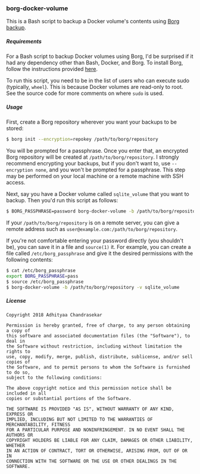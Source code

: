 ### borg-docker-volume

This is a Bash script to backup a Docker volume's contents using [Borg backup](https://borgbackup.readthedocs.io/en/stable/).


##### Requirements

For a Bash script to backup Docker volumes using Borg, I'd be surprised if it had any dependency other than Bash, Docker, and Borg. To install Borg, follow the instructions provided [here](https://borgbackup.readthedocs.io/en/stable/installation.html).

To run this script, you need to be in the list of users who can execute sudo (typically, `wheel`). This is because Docker volumes are read-only to root. See the source code for more comments on where `sudo` is used.

##### Usage

First, create a Borg repository wherever you want your backups to be stored:

```bash
$ borg init --encryption=repokey /path/to/borg/repository
```

You will be prompted for a passphrase. Once you enter that, an encrypted Borg repository will be created at `/path/to/borg/repository`. I strongly recommend encrypting your backups, but if you don't want to, use `--encryption none`, and you won't be prompted for a passphrase. This step may be performed on your local machine or a remote machine with SSH access.

Next, say you have a Docker volume called `sqlite_volume` that you want to backup. Then you'd run this script as follows:

```bash
$ BORG_PASSPHRASE=password borg-docker-volume -b /path/to/borg/repository -v sqlite_volume
```

If your `/path/to/borg/repository` is on a remote server, you can give a remote address such as `user@example.com:/path/to/borg/repository`.

If you're not comfortable entering your password directly (you shouldn't be), you can save it in a file and `source(1)` it. For example, you can create a file called `/etc/borg_passphrase` and give it the desired permissions with the following contents:

```bash
$ cat /etc/borg_passphrase
export BORG_PASSPHRASE=pass
$ source /etc/borg_passphrase
$ borg-docker-volume -b /path/to/borg/repository -v sqlite_volume
```

##### License

```
Copyright 2018 Adhityaa Chandrasekar

Permission is hereby granted, free of charge, to any person obtaining a copy of
this software and associated documentation files (the "Software"), to deal in
the Software without restriction, including without limitation the rights to
use, copy, modify, merge, publish, distribute, sublicense, and/or sell copies of
the Software, and to permit persons to whom the Software is furnished to do so,
subject to the following conditions:

The above copyright notice and this permission notice shall be included in all
copies or substantial portions of the Software.

THE SOFTWARE IS PROVIDED "AS IS", WITHOUT WARRANTY OF ANY KIND, EXPRESS OR
IMPLIED, INCLUDING BUT NOT LIMITED TO THE WARRANTIES OF MERCHANTABILITY, FITNESS
FOR A PARTICULAR PURPOSE AND NONINFRINGEMENT. IN NO EVENT SHALL THE AUTHORS OR
COPYRIGHT HOLDERS BE LIABLE FOR ANY CLAIM, DAMAGES OR OTHER LIABILITY, WHETHER
IN AN ACTION OF CONTRACT, TORT OR OTHERWISE, ARISING FROM, OUT OF OR IN
CONNECTION WITH THE SOFTWARE OR THE USE OR OTHER DEALINGS IN THE SOFTWARE.
```
